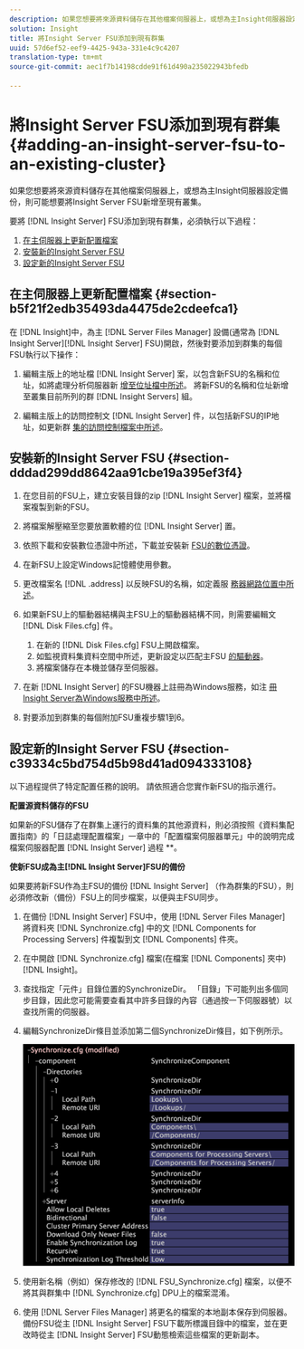 ```yaml
---
description: 如果您想要將來源資料儲存在其他檔案伺服器上，或想為主Insight伺服器設定備份，則可能想要將Insight Server FSU新增至現有叢集。
solution: Insight
title: 將Insight Server FSU添加到現有群集
uuid: 57d6ef52-eef9-4425-943a-331e4c9c4207
translation-type: tm+mt
source-git-commit: aec1f7b14198cdde91f61d490a235022943bfedb

---
```



# 將Insight Server FSU添加到現有群集{#adding-an-insight-server-fsu-to-an-existing-cluster}

如果您想要將來源資料儲存在其他檔案伺服器上，或想為主Insight伺服器設定備份，則可能想要將Insight Server FSU新增至現有叢集。

要將 [!DNL Insight Server] FSU添加到現有群集，必須執行以下過程：

1. [在主伺服器上更新配置檔案](../../../../../home/c-inst-svr/c-install-ins-svr/c-ins-svr-clstrs/c-add-ins-svrs-ex-clstr/c-add-fsu-ex-clstr.md#section-b5f21f2edb35493da4475de2cdeefca1)
1. [安裝新的Insight Server FSU](../../../../../home/c-inst-svr/c-install-ins-svr/c-ins-svr-clstrs/c-add-ins-svrs-ex-clstr/c-add-fsu-ex-clstr.md#section-dddad299dd8642aa91cbe19a395ef3f4)
1. [設定新的Insight Server FSU](../../../../../home/c-inst-svr/c-install-ins-svr/c-ins-svr-clstrs/c-add-ins-svrs-ex-clstr/c-add-fsu-ex-clstr.md#section-c39334c5bd754d5b98d41ad094333108)

## 在主伺服器上更新配置檔案 {#section-b5f21f2edb35493da4475de2cdeefca1}

在 [!DNL Insight]中，為主 [!DNL Server Files Manager] 設備(通常為 [!DNL Insight Server][!DNL Insight Server] FSU)開啟，然後對要添加到群集的每個FSU執行以下操作：

1. 編輯主版上的地址檔 [!DNL Insight Server] 案，以包含新FSU的名稱和位址，如將處理分析伺服器新 [增至位址檔中所述](../../../../../home/c-inst-svr/c-install-ins-svr/c-ins-svr-clstrs/c-inst-ins-svr-clstr/c-inst-proc-clstr/c-config-mstr-ins-svr-clstr.md#section-2fe5298180164e8dbaa59ea6b6ff682d)。 將新FSU的名稱和位址新增至叢集目前所列的群 [!DNL Insight Servers] 組。

1. 編輯主版上的訪問控制文 [!DNL Insight Server] 件，以包括新FSU的IP地址，如更新群 [集的訪問控制檔案中所述](../../../../../home/c-inst-svr/c-install-ins-svr/c-ins-svr-clstrs/c-inst-ins-svr-clstr/c-inst-proc-clstr/c-config-mstr-ins-svr-clstr.md#section-fce1367d92a445168c35e9ca506e7d6b)。

## 安裝新的Insight Server FSU {#section-dddad299dd8642aa91cbe19a395ef3f4}

1. 在您目前的FSU上，建立安裝目錄的zip [!DNL Insight Server] 檔案，並將檔案複製到新的FSU。
1. 將檔案解壓縮至您要放置軟體的位 [!DNL Insight Server] 置。
1. 依照下載和安裝數位憑證中所述，下載並安裝新 [FSU的數位憑證](../../../../../home/c-inst-svr/c-install-ins-svr/t-install-proc-inst-svr-dpu/c-dnld-dgtl-cert/c-dnld-dgtl-cert.md#concept-4f79c240492f4e52b6375b4b3bbefa17)。
1. 在新FSU上設定Windows記憶體使用參數。
1. 更改檔案名 [!DNL .address] 以反映FSU的名稱，如定義服 [務器網路位置中所述](../../../../../home/c-inst-svr/c-install-ins-svr/t-install-proc-inst-svr-dpu/c-svrs-ntwk-loc/c-svrs-ntwk-loc.md#concept-87dd2aa3448c415ca1285bc445a8c649)。

1. 如果新FSU上的驅動器結構與主FSU上的驅動器結構不同，則需要編輯文 [!DNL Disk Files.cfg] 件。

   1. 在新的 [!DNL Disk Files.cfg] FSU上開啟檔案。
   1. 如監視資料集資料空間中所述，更新設定以匹配主FSU [的驅動器](../../../../../home/c-inst-svr/c-admin-inst-svr/c-mntr-disk-spc/t-mntr-dtst-data-spc.md#task-6223fa2c718845678824a0a96df96a03)。
   1. 將檔案儲存在本機並儲存至伺服器。

1. 在新 [!DNL Insight Server] 的FSU機器上註冊為Windows服務，如注 [冊Insight Server為Windows服務中所述](../../../../../home/c-inst-svr/c-install-ins-svr/t-install-proc-inst-svr-dpu/c-reg-wdws-svc.md#concept-f2c7aa891d544a2595aa01d0d796a540)。

1. 對要添加到群集的每個附加FSU重複步驟1到6。

## 設定新的Insight Server FSU {#section-c39334c5bd754d5b98d41ad094333108}

以下過程提供了特定配置任務的說明。 請依照適合您實作新FSU的指示進行。

**配置源資料儲存的FSU**

如果新的FSU儲存了在群集上運行的資料集的其他源資料，則必須按照《資料集配置指南》的「日誌處理配置檔案」一章中的「配置檔案伺服器單元」中的說明完成檔案伺服器配置 [!DNL Insight Server] 過程 **。

**使新FSU成為主[!DNL Insight Server]FSU的備份**

如果要將新FSU作為主FSU的備份 [!DNL Insight Server] （作為群集的FSU），則必須修改新（備份）FSU上的同步檔案，以便與主FSU同步。

1. 在備份 [!DNL Insight Server] FSU中，使用 [!DNL Server Files Manager] 將資料夾 [!DNL Synchronize.cfg] 中的文 [!DNL Components for Processing Servers] 件複製到文 [!DNL Components] 件夾。

1. 在中開啟 [!DNL Synchronize.cfg] 檔案(在檔案 [!DNL Components] 夾中) [!DNL Insight]。

1. 查找指定「元件」目錄位置的SynchronizeDir。 「目錄」下可能列出多個同步目錄，因此您可能需要查看其中許多目錄的內容（通過按一下伺服器號）以查找所需的伺服器。
1. 編輯SynchronizeDir條目並添加第二個SynchronizeDir條目，如下例所示。

   ![](assets/cfg_cluster_SynchronizeDirEditComponents.png)

1. 使用新名稱（例如）保存修改的 [!DNL FSU_Synchronize.cfg] 檔案，以便不將其與群集中 [!DNL Synchronize.cfg] DPU上的檔案混淆。

1. 使用 [!DNL Server Files Manager] 將更名的檔案的本地副本保存到伺服器。 備份FSU從主 [!DNL Insight Server] FSU下載所標識目錄中的檔案，並在更改時從主 [!DNL Insight Server] FSU動態檢索這些檔案的更新副本。

